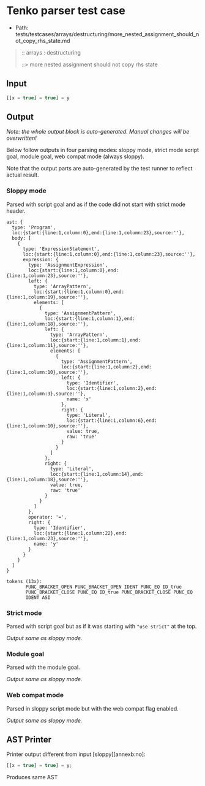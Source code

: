 # Tenko parser test case

- Path: tests/testcases/arrays/destructuring/more_nested_assignment_should_not_copy_rhs_state.md

> :: arrays : destructuring
>
> ::> more nested assignment should not copy rhs state

## Input

`````js
[[x = true] = true] = y
`````

## Output

_Note: the whole output block is auto-generated. Manual changes will be overwritten!_

Below follow outputs in four parsing modes: sloppy mode, strict mode script goal, module goal, web compat mode (always sloppy).

Note that the output parts are auto-generated by the test runner to reflect actual result.

### Sloppy mode

Parsed with script goal and as if the code did not start with strict mode header.

`````
ast: {
  type: 'Program',
  loc:{start:{line:1,column:0},end:{line:1,column:23},source:''},
  body: [
    {
      type: 'ExpressionStatement',
      loc:{start:{line:1,column:0},end:{line:1,column:23},source:''},
      expression: {
        type: 'AssignmentExpression',
        loc:{start:{line:1,column:0},end:{line:1,column:23},source:''},
        left: {
          type: 'ArrayPattern',
          loc:{start:{line:1,column:0},end:{line:1,column:19},source:''},
          elements: [
            {
              type: 'AssignmentPattern',
              loc:{start:{line:1,column:1},end:{line:1,column:18},source:''},
              left: {
                type: 'ArrayPattern',
                loc:{start:{line:1,column:1},end:{line:1,column:11},source:''},
                elements: [
                  {
                    type: 'AssignmentPattern',
                    loc:{start:{line:1,column:2},end:{line:1,column:10},source:''},
                    left: {
                      type: 'Identifier',
                      loc:{start:{line:1,column:2},end:{line:1,column:3},source:''},
                      name: 'x'
                    },
                    right: {
                      type: 'Literal',
                      loc:{start:{line:1,column:6},end:{line:1,column:10},source:''},
                      value: true,
                      raw: 'true'
                    }
                  }
                ]
              },
              right: {
                type: 'Literal',
                loc:{start:{line:1,column:14},end:{line:1,column:18},source:''},
                value: true,
                raw: 'true'
              }
            }
          ]
        },
        operator: '=',
        right: {
          type: 'Identifier',
          loc:{start:{line:1,column:22},end:{line:1,column:23},source:''},
          name: 'y'
        }
      }
    }
  ]
}

tokens (13x):
       PUNC_BRACKET_OPEN PUNC_BRACKET_OPEN IDENT PUNC_EQ ID_true
       PUNC_BRACKET_CLOSE PUNC_EQ ID_true PUNC_BRACKET_CLOSE PUNC_EQ
       IDENT ASI
`````

### Strict mode

Parsed with script goal but as if it was starting with `"use strict"` at the top.

_Output same as sloppy mode._

### Module goal

Parsed with the module goal.

_Output same as sloppy mode._

### Web compat mode

Parsed in sloppy script mode but with the web compat flag enabled.

_Output same as sloppy mode._

## AST Printer

Printer output different from input [sloppy][annexb:no]:

````js
[[x = true] = true] = y;
````

Produces same AST
